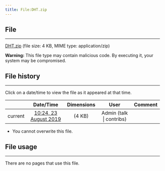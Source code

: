 ```yaml
---
title: File:DHT.zip
---
```


## File
--------

[DHT.zip](https://wiki.elecrow.com/images/3/35/DHT.zip) (file size: 4 KB, MIME type: application/zip)

**Warning:** This file type may contain malicious code. By executing it, your system may be compromised.

## File history
--------

Click on a date/time to view the file as it appeared at that time.

|         |                          Date/Time                           | Dimensions  |                             User                             | Comment |
| :-----: | :----------------------------------------------------------: | :---------: | :----------------------------------------------------------: | :-----: |
| current | [10:24, 23 August 2019](https://wiki.elecrow.com/images/3/35/DHT.zip) | (4 KB) | Admin (talk \| contribs) |         |

- You cannot overwrite this file.

## File usage
--------

There are no pages that use this file.